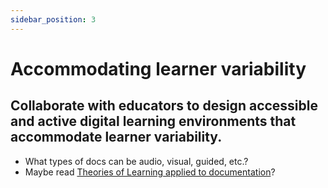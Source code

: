 ```yaml
---
sidebar_position: 3
---
```


# Accommodating learner variability

## Collaborate with educators to design accessible and active digital learning environments that accommodate learner variability.
- What types of docs can be audio, visual, guided, etc.?
- Maybe read [Theories of Learning applied to documentation](https://writebetterdocs.com/theories-of-learning-applied-to-documentation)?